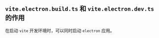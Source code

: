 ## ```vite.electron.build.ts``` 和 ```vite.electron.dev.ts``` 的作用
在启动 ```vite``` 开发环境时，可以同时启动 ```electron``` 应用。
